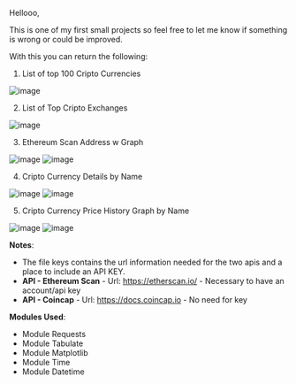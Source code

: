 Hellooo,

This is one of my first small projects so feel free to let me know if something is wrong or could be improved.

With this you can return the following:

  1. List of top 100 Cripto Currencies

  ![image](https://user-images.githubusercontent.com/100475423/155845718-2ef48e2b-d93b-4995-9096-66b77e351d2e.png)

  2. List of Top Cripto Exchanges
  
  ![image](https://user-images.githubusercontent.com/100475423/155845723-b2f23426-22d7-41f7-ab45-2e72d8b32271.png)

  3. Ethereum Scan Address w Graph
  
  ![image](https://user-images.githubusercontent.com/100475423/155845772-4bed67d8-0815-4cd1-bdbf-b89a282860fe.png)
  ![image](https://user-images.githubusercontent.com/100475423/155845778-17aaec7f-a3a0-449f-88b1-2993ee343088.png)

  4. Cripto Currency Details by Name
 
  ![image](https://user-images.githubusercontent.com/100475423/155845803-85b003c3-4ba5-485c-80bb-7f99d0e4b199.png)
  ![image](https://user-images.githubusercontent.com/100475423/155845818-c41a0eb1-9beb-4ec1-a61a-4fd10008834f.png)
  
  5. Cripto Currency Price History Graph by Name
  
  ![image](https://user-images.githubusercontent.com/100475423/155845837-84d419c8-9ea1-4932-89fe-93e1ffd86d4d.png)
  ![image](https://user-images.githubusercontent.com/100475423/155845849-105b8259-0610-4de9-9ce9-d7da7a99e921.png)


**Notes**: 
- The file keys contains the url information needed for the two apis and a place to include an API KEY.
- **API - Ethereum Scan** - Url: https://etherscan.io/ - Necessary to have an account/api key
- **API - Coincap** - Url: https://docs.coincap.io - No need for key

**Modules Used**:
- Module Requests
- Module Tabulate
- Module Matplotlib
- Module Time
- Module Datetime

